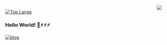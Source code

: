 <img align='right' src="https://github-readme-stats.vercel.app/api?username=bingbingpa&show_icons=true">


[![Top Langs](https://github-readme-stats.vercel.app/api/top-langs/?username=bingbingpa&layout=compact)](https://github.com/anuraghazra/github-readme-stats)


### Hello World! 👋⚡⚡⚡

[![blog](https://img.shields.io/badge/blog-bingbingpa.github.io-blue)](https://bingbingpa.github.io/)


<!--
**bingbingpa/bingbingpa** is a ✨ _special_ ✨ repository because its `README.md` (this file) appears on your GitHub profile.

Here are some ideas to get you started:

- 🔭 I’m currently working on ...
- 🌱 I’m currently learning ...
- 👯 I’m looking to collaborate on ...
- 🤔 I’m looking for help with ...
- 💬 Ask me about ...
- 📫 How to reach me: ...
- 😄 Pronouns: ...
- ⚡ Fun fact: ...
-->
